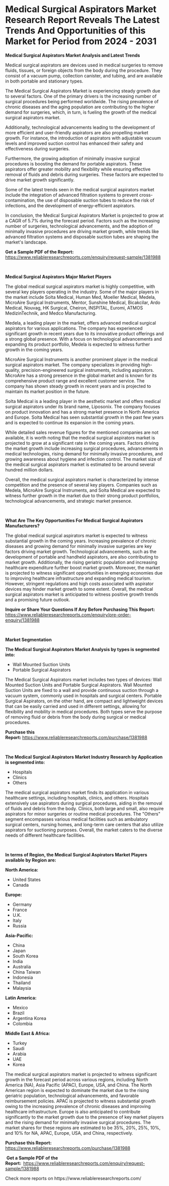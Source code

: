 <p><h1>Medical Surgical Aspirators Market Research Report Reveals The Latest Trends And Opportunities of this Market for Period from 2024 - 2031</h1></p><p><strong>Medical Surgical Aspirators Market Analysis and Latest Trends</strong></p>
<p><p>Medical surgical aspirators are devices used in medical surgeries to remove fluids, tissues, or foreign objects from the body during the procedure. They consist of a vacuum pump, collection canister, and tubing, and are available in both portable and stationary types.</p><p>The Medical Surgical Aspirators Market is experiencing steady growth due to several factors. One of the primary drivers is the increasing number of surgical procedures being performed worldwide. The rising prevalence of chronic diseases and the aging population are contributing to the higher demand for surgeries, which, in turn, is fueling the growth of the medical surgical aspirators market.</p><p>Additionally, technological advancements leading to the development of more efficient and user-friendly aspirators are also propelling market growth. For instance, the introduction of aspirators with adjustable vacuum levels and improved suction control has enhanced their safety and effectiveness during surgeries.</p><p>Furthermore, the growing adoption of minimally invasive surgical procedures is boosting the demand for portable aspirators. These aspirators offer greater mobility and flexibility while ensuring effective removal of fluids and debris during surgeries. These factors are expected to drive market growth significantly.</p><p>Some of the latest trends seen in the medical surgical aspirators market include the integration of advanced filtration systems to prevent cross-contamination, the use of disposable suction tubes to reduce the risk of infections, and the development of energy-efficient aspirators.</p><p>In conclusion, the Medical Surgical Aspirators Market is projected to grow at a CAGR of 5.7% during the forecast period. Factors such as the increasing number of surgeries, technological advancements, and the adoption of minimally invasive procedures are driving market growth, while trends like advanced filtration systems and disposable suction tubes are shaping the market's landscape.</p></p>
<p><strong>Get a Sample PDF of the Report:&nbsp;</strong> <a href="https://www.reliableresearchreports.com/enquiry/request-sample/1381988">https://www.reliableresearchreports.com/enquiry/request-sample/1381988</a></p>
<p>&nbsp;</p>
<p><strong>Medical Surgical Aspirators Major Market Players</strong></p>
<p><p>The global medical surgical aspirators market is highly competitive, with several key players operating in the industry. Some of the major players in the market include Solta Medical, Human Med, Moeller Medical, Medela, MicroAire Surgical Instruments, Mentor, Sunshine Medical, Bicakcilar, Ardo Medical, Nouvag, HK Surgical, Cheiron, INSPITAL, Euromi, ATMOS MedizinTechnik, and Medco Manufacturing.</p><p>Medela, a leading player in the market, offers advanced medical surgical aspirators for various applications. The company has experienced significant growth in recent years due to its innovative product offerings and a strong global presence. With a focus on technological advancements and expanding its product portfolio, Medela is expected to witness further growth in the coming years.</p><p>MicroAire Surgical Instruments is another prominent player in the medical surgical aspirators market. The company specializes in providing high-quality, precision-engineered surgical instruments, including aspirators. MicroAire has a strong presence in the global market and is known for its comprehensive product range and excellent customer service. The company has shown steady growth in recent years and is projected to maintain its market position in the future.</p><p>Solta Medical is a leading player in the aesthetic market and offers medical surgical aspirators under its brand name, Liposonix. The company focuses on product innovation and has a strong market presence in North America and Europe. Solta Medical has seen substantial growth in the past few years and is expected to continue its expansion in the coming years.</p><p>While detailed sales revenue figures for the mentioned companies are not available, it is worth noting that the medical surgical aspirators market is projected to grow at a significant rate in the coming years. Factors driving the market growth include increasing surgical procedures, advancements in medical technologies, rising demand for minimally invasive procedures, and growing awareness about hygiene and infection control. The market size of the medical surgical aspirators market is estimated to be around several hundred million dollars.</p><p>Overall, the medical surgical aspirators market is characterized by intense competition and the presence of several key players. Companies such as Medela, MicroAire Surgical Instruments, and Solta Medical are expected to witness further growth in the market due to their strong product portfolios, technological advancements, and strategic market presence.</p></p>
<p>&nbsp;</p>
<p><strong>What Are The Key Opportunities For Medical Surgical Aspirators Manufacturers?</strong></p>
<p><p>The global medical surgical aspirators market is expected to witness substantial growth in the coming years. Increasing prevalence of chronic diseases and growing demand for minimally invasive surgeries are key factors driving market growth. Technological advancements, such as the development of portable and handheld aspirators, are also contributing to market growth. Additionally, the rising geriatric population and increasing healthcare expenditure further boost market growth. Moreover, the market is projected to witness significant opportunities in emerging economies due to improving healthcare infrastructure and expanding medical tourism. However, stringent regulations and high costs associated with aspirator devices may hinder market growth to some extent. Overall, the medical surgical aspirators market is anticipated to witness positive growth trends and a promising future outlook.</p></p>
<p><strong>Inquire or Share Your Questions If Any Before Purchasing This Report:</strong> <a href="https://www.reliableresearchreports.com/enquiry/pre-order-enquiry/1381988">https://www.reliableresearchreports.com/enquiry/pre-order-enquiry/1381988</a></p>
<p>&nbsp;</p>
<p><strong>Market Segmentation</strong></p>
<p><strong>The Medical Surgical Aspirators Market Analysis by types is segmented into:</strong></p>
<p><ul><li>Wall Mounted Suction Units</li><li>Portable Surgical Aspirators</li></ul></p>
<p><p>The Medical Surgical Aspirators market includes two types of devices: Wall Mounted Suction Units and Portable Surgical Aspirators. Wall Mounted Suction Units are fixed to a wall and provide continuous suction through a vacuum system, commonly used in hospitals and surgical centers. Portable Surgical Aspirators, on the other hand, are compact and lightweight devices that can be easily carried and used in different settings, allowing for flexibility and mobility in medical procedures. Both types serve the purpose of removing fluid or debris from the body during surgical or medical procedures.</p></p>
<p><strong>Purchase this Report:&nbsp;</strong><a href="https://www.reliableresearchreports.com/purchase/1381988">https://www.reliableresearchreports.com/purchase/1381988</a></p>
<p>&nbsp;</p>
<p><strong>The Medical Surgical Aspirators Market Industry Research by Application is segmented into:</strong></p>
<p><ul><li>Hospitals</li><li>Clinics</li><li>Others</li></ul></p>
<p><p>The medical surgical aspirators market finds its application in various healthcare settings, including hospitals, clinics, and others. Hospitals extensively use aspirators during surgical procedures, aiding in the removal of fluids and debris from the body. Clinics, both large and small, also require aspirators for minor surgeries or routine medical procedures. The "Others" segment encompasses various medical facilities such as ambulatory surgical centers, nursing homes, and long-term care centers that also utilize aspirators for suctioning purposes. Overall, the market caters to the diverse needs of different healthcare facilities.</p></p>
<p>&nbsp;</p>
<p><strong>In terms of Region, the Medical Surgical Aspirators Market Players available by Region are:</strong></p>
<p>
    <p> <strong> North America: </strong>
        <ul>
            <li>United States</li>
            <li>Canada</li>
        </ul>
        </p> 
    <p> <strong> Europe: </strong>
        <ul>
            <li>Germany</li>
            <li>France</li>
            <li>U.K.</li>
            <li>Italy</li>
            <li>Russia</li>
        </ul>
        </p> 
    <p> <strong> Asia-Pacific: </strong>
        <ul>
            <li>China</li>
            <li>Japan</li>
            <li>South Korea</li>
            <li>India</li>
            <li>Australia</li>
            <li>China Taiwan</li>
            <li>Indonesia</li>
            <li>Thailand</li>
            <li>Malaysia</li>
        </ul>
        </p> 
    <p> <strong> Latin America: </strong>
        <ul>
            <li>Mexico</li>
            <li>Brazil</li>
            <li>Argentina Korea</li>
            <li>Colombia</li>
        </ul>
        </p> 
    <p> <strong> Middle East & Africa: </strong>
        <ul>
            <li>Turkey</li>
            <li>Saudi</li>
            <li>Arabia</li>
            <li>UAE</li>
            <li>Korea</li>
        </ul>
    </p>
    </p>
<p><p>The medical surgical aspirators market is projected to witness significant growth in the forecast period across various regions, including North America (NA), Asia Pacific (APAC), Europe, USA, and China. The North American region is expected to dominate the market due to the rising geriatric population, technological advancements, and favorable reimbursement policies. APAC is projected to witness substantial growth owing to the increasing prevalence of chronic diseases and improving healthcare infrastructure. Europe is also anticipated to contribute significantly to the market growth due to the presence of key market players and the rising demand for minimally invasive surgical procedures. The market shares for these regions are estimated to be 35%, 20%, 25%, 10%, and 10% for NA, APAC, Europe, USA, and China, respectively.</p></p>
<p><strong>Purchase this Report: </strong><a href="https://www.reliableresearchreports.com/purchase/1381988">https://www.reliableresearchreports.com/purchase/1381988</a></p>
<p>&nbsp;<strong>Get a Sample PDF of the Report:&nbsp;&nbsp;</strong><a href="https://www.reliableresearchreports.com/enquiry/request-sample/1381988">https://www.reliableresearchreports.com/enquiry/request-sample/1381988</a></p>
<p><strong></strong></p>
<p>Check more reports on https://www.reliableresearchreports.com/</p>